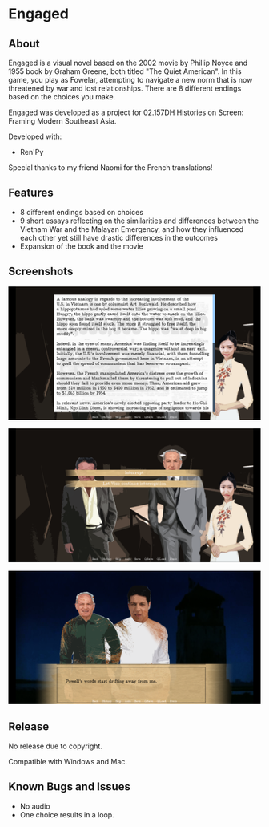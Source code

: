 # Engaged
## About
Engaged is a visual novel based on the 2002 movie by Phillip Noyce and 1955 book by Graham Greene, both titled "The Quiet American".
In this game, you play as Fowelar, attempting to navigate a new norm that is now threatened by war and lost relationships. There are 8 different endings based on the choices you make.

Engaged was developed as a project for 02.157DH Histories on Screen: Framing Modern Southeast Asia.

Developed with:
* Ren'Py

Special thanks to my friend Naomi for the French translations!

## Features
* 8 different endings based on choices
* 9 short essays reflecting on the similarities and differences between the Vietnam War and the Malayan Emergency, and how they influenced each other yet still have drastic differences in 
the outcomes
* Expansion of the book and the movie

## Screenshots
<p align="center">
  <img src="screenshots/engaged_ss1.png" >
</p>
<p align="center">
  <img src="screenshots/engaged_ss2.png" >
</p>
<p align="center">
  <img src="screenshots/engaged_ss3.png" >
</p>

## Release
No release due to copyright.

Compatible with Windows and Mac.

## Known Bugs and Issues
* No audio
* One choice results in a loop.

